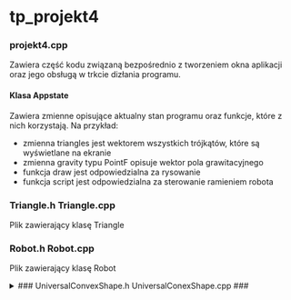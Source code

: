 # tp_projekt4

### projekt4.cpp
Zawiera część kodu związaną bezpośrednio z tworzeniem okna aplikacji oraz jego obsługą w trkcie dizłania programu.
#### Klasa Appstate
Zawiera zmienne opisujące aktualny stan programu oraz funkcje, które z nich korzystają.
Na przykład:
+ zmienna triangles jest wektorem wszystkich trójkątów, które są wyświetlane na ekranie
+ zmienna gravity typu PointF opisuje wektor pola grawitacyjnego
+ funkcja draw jest odpowiedzialna za rysowanie 
+ funkcja script jest odpowiedzialna za sterowanie ramieniem robota

### Triangle.h Triangle.cpp
Plik zawierający klasę Triangle

### Robot.h Robot.cpp
Plik zawierający klasę Robot

<details>
  <summary>### UniversalConvexShape.h UniversalConexShape.cpp ### </summary>
  <p>
  Pliki zawierające klasę odzwierciadlającą dowolny wypukły kształt.
  Implementuje metody:
    -rysujące na instancji obiektu graphics
    -implementujące algorytm gjk
  </p>
</details>
